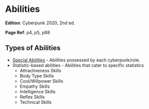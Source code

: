 # Abilities

**Edition**: Cyberpunk 2020, 2nd ed.

**Page Ref**: p4, p5, p88

## Types of Abilities

* [Special Abilities](SpecialAbilities.md) - Abilities possessed by each cyberpunk/role.
* Statistic-based abilities - Abilities that cater to specific statistics
    * Attractiveness Skills
    * Body Type Skills
    * Cool/Willpower Skills
    * Empathy Skills
    * Intelligence Skills
    * Reflex Skills
    * Technical Skills
